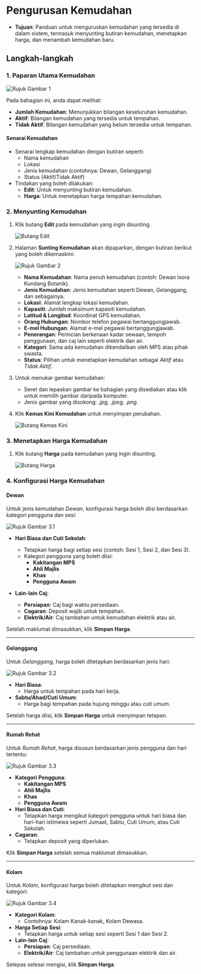 # **Pengurusan Kemudahan**

- **Tujuan**: Panduan untuk menguruskan kemudahan yang tersedia di dalam sistem, termasuk menyunting butiran kemudahan, menetapkan harga, dan menambah kemudahan baru.

## **Langkah-langkah**

### **1. Paparan Utama Kemudahan**

![Rujuk Gambar 1](../../images/admin/paparan-kemudahan.png)

Pada bahagian ini, anda dapat melihat:

- **Jumlah Kemudahan**: Menunjukkan bilangan keseluruhan kemudahan.
- **Aktif**: Bilangan kemudahan yang tersedia untuk tempahan.
- **Tidak Aktif**: Bilangan kemudahan yang belum tersedia untuk tempahan.

#### **Senarai Kemudahan**

- Senarai lengkap kemudahan dengan butiran seperti:
  - Nama kemudahan
  - Lokasi
  - Jenis kemudahan (contohnya: Dewan, Gelanggang)
  - Status (Aktif/Tidak Aktif)
- Tindakan yang boleh dilakukan:
  - **Edit**: Untuk menyunting butiran kemudahan.
  - **Harga**: Untuk menetapkan harga tempahan kemudahan.

### **2. Menyunting Kemudahan**

1. Klik butang **Edit** pada kemudahan yang ingin disunting.

   ![Butang Edit](../../images/admin/butang-edit.png)

2. Halaman **Sunting Kemudahan** akan dipaparkan, dengan butiran berikut yang boleh dikemaskini:

   ![Rujuk Gambar 2](../../images/admin/sunting-kemudahan.png)

   - **Nama Kemudahan**: Nama penuh kemudahan (contoh: Dewan Ixora Kundang Botanik).
   - **Jenis Kemudahan**: Jenis kemudahan seperti Dewan, Gelanggang, dan sebagainya.
   - **Lokasi**: Alamat lengkap lokasi kemudahan.
   - **Kapasiti**: Jumlah maksimum kapasiti kemudahan.
   - **Latitud & Longitud**: Koordinat GPS kemudahan.
   - **Orang Hubungan**: Nombor telefon pegawai bertanggungjawab.
   - **E-mel Hubungan**: Alamat e-mel pegawai bertanggungjawab.
   - **Penerangan**: Perincian berkenaan kadar sewaan, tempoh penggunaan, dan caj lain seperti elektrik dan air.
   - **Kategori**: Sama ada kemudahan dikendalikan oleh MPS atau pihak swasta.
   - **Status**: Pilihan untuk menetapkan kemudahan sebagai _Aktif_ atau _Tidak Aktif_.

3. Untuk menukar gambar kemudahan:

   - Seret dan lepaskan gambar ke bahagian yang disediakan atau klik untuk memilih gambar daripada komputer.
   - Jenis gambar yang disokong: _.jpg, .jpeg, .png._

4. Klik **Kemas Kini Kemudahan** untuk menyimpan perubahan.

   ![Butang Kemas Kini](../../images/admin/kemas-kini-kemudahan.png)

### **3. Menetapkan Harga Kemudahan**

1. Klik butang **Harga** pada kemudahan yang ingin disunting.

   ![Butang Harga](../../images/admin/butang-harga.png)

### **4. Konfigurasi Harga Kemudahan**

#### **Dewan**

Untuk jenis kemudahan _Dewan_, konfigurasi harga boleh diisi berdasarkan kategori pengguna dan sesi:

![Rujuk Gambar 3.1](../../images/admin/konfigurasi-harga-dewan.png)

- **Hari Biasa dan Cuti Sekolah**:

  - Tetapkan harga bagi setiap sesi (contoh: Sesi 1, Sesi 2, dan Sesi 3).
  - Kategori pengguna yang boleh diisi:
    - **Kakitangan MPS**
    - **Ahli Majlis**
    - **Khas**
    - **Pengguna Awam**

- **Lain-lain Caj**:
  - **Persiapan**: Caj bagi waktu persediaan.
  - **Cagaran**: Deposit wajib untuk tempahan.
  - **Elektrik/Air**: Caj tambahan untuk kemudahan elektrik atau air.

Setelah maklumat dimasukkan, klik **Simpan Harga**.

---

#### **Gelanggang**

Untuk _Gelanggang_, harga boleh ditetapkan berdasarkan jenis hari:

![Rujuk Gambar 3.2](../../images/admin/konfigurasi-harga-gelanggang.png)

- **Hari Biasa**:
  - Harga untuk tempahan pada hari kerja.
- **Sabtu/Ahad/Cuti Umum**:
  - Harga bagi tempahan pada hujung minggu atau cuti umum.

Setelah harga diisi, klik **Simpan Harga** untuk menyimpan tetapan.

---

#### **Rumah Rehat**

Untuk _Rumah Rehat_, harga disusun berdasarkan jenis pengguna dan hari tertentu:

![Rujuk Gambar 3.3](../../images/admin/konfigurasi-harga-rumah-rehat.png)

- **Kategori Pengguna**:
  - **Kakitangan MPS**
  - **Ahli Majlis**
  - **Khas**
  - **Pengguna Awam**
- **Hari Biasa dan Cuti**:
  - Tetapkan harga mengikut kategori pengguna untuk hari biasa dan hari-hari istimewa seperti Jumaat, Sabtu, Cuti Umum, atau Cuti Sekolah.
- **Cagaran**:
  - Tetapkan deposit yang diperlukan.

Klik **Simpan Harga** setelah semua maklumat dimasukkan.

---

#### **Kolam**

Untuk _Kolam_, konfigurasi harga boleh ditetapkan mengikut sesi dan kategori:

![Rujuk Gambar 3.4](../../images/admin/konfigurasi-harga-kolam.png)

- **Kategori Kolam**:
  - Contohnya: Kolam Kanak-kanak, Kolam Dewasa.
- **Harga Setiap Sesi**:
  - Tetapkan harga untuk setiap sesi seperti Sesi 1 dan Sesi 2.
- **Lain-lain Caj**:
  - **Persiapan**: Caj persediaan.
  - **Elektrik/Air**: Caj tambahan untuk penggunaan elektrik dan air.

Selepas selesai mengisi, klik **Simpan Harga**.